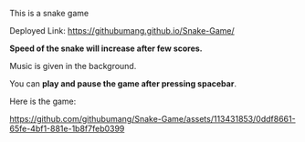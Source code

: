 This is a snake game

Deployed Link: https://githubumang.github.io/Snake-Game/


**Speed of the snake will increase after few scores.**

Music is given in the background.

You can **play and pause the game after pressing spacebar**.

Here is the game:

https://github.com/githubumang/Snake-Game/assets/113431853/0ddf8661-65fe-4bf1-881e-1b8f7feb0399

